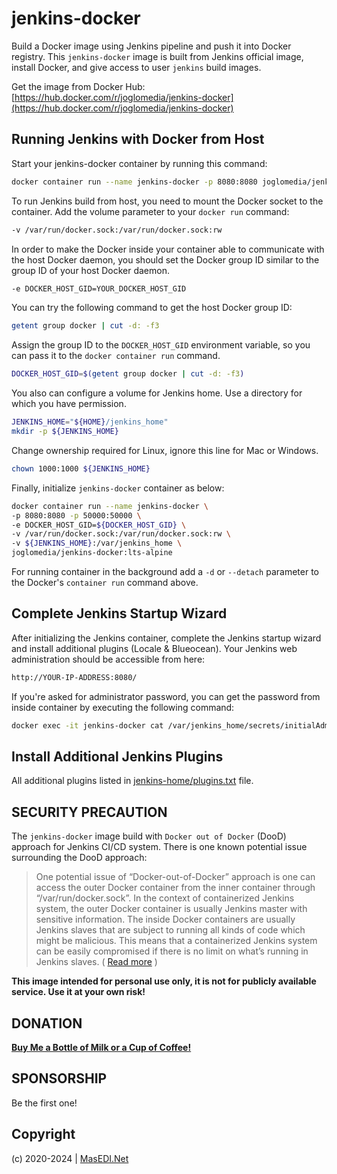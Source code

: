 # jenkins-docker

Build a Docker image using Jenkins pipeline and push it into Docker registry. This ```jenkins-docker``` image is built from Jenkins official image, install Docker, and give access to user ```jenkins``` build images.

Get the image from Docker Hub: [https://hub.docker.com/r/joglomedia/jenkins-docker](https://hub.docker.com/r/joglomedia/jenkins-docker)

## Running Jenkins with Docker from Host

Start your jenkins-docker container by running this command:

```bash
docker container run --name jenkins-docker -p 8080:8080 joglomedia/jenkins-docker:lts-alpine
```

To run Jenkins build from host, you need to mount the Docker socket to the container. Add the volume parameter to your ```docker run``` command:

```bash
-v /var/run/docker.sock:/var/run/docker.sock:rw
```

In order to make the Docker inside your container able to communicate with the host Docker daemon, you should set the Docker group ID similar to the group ID of your host Docker daemon.

```bash
-e DOCKER_HOST_GID=YOUR_DOCKER_HOST_GID
```

You can try the following command to get the host Docker group ID:

```bash
getent group docker | cut -d: -f3
```

Assign the group ID to the ```DOCKER_HOST_GID``` environment variable, so you can pass it to the ```docker container run``` command.

```bash
DOCKER_HOST_GID=$(getent group docker | cut -d: -f3)
```

You also can configure a volume for Jenkins home. Use a directory for which you have permission.

```bash
JENKINS_HOME="${HOME}/jenkins_home"
mkdir -p ${JENKINS_HOME}
```

Change ownership required for Linux, ignore this line for Mac or Windows.

```bash
chown 1000:1000 ${JENKINS_HOME}
```

Finally, initialize ```jenkins-docker``` container as below:

```bash
docker container run --name jenkins-docker \
-p 8080:8080 -p 50000:50000 \
-e DOCKER_HOST_GID=${DOCKER_HOST_GID} \
-v /var/run/docker.sock:/var/run/docker.sock:rw \
-v ${JENKINS_HOME}:/var/jenkins_home \
joglomedia/jenkins-docker:lts-alpine
```

For running container in the background add a ```-d``` or ```--detach``` parameter to the Docker's ```container run``` command above.

## Complete Jenkins Startup Wizard

After initializing the Jenkins container, complete the Jenkins startup wizard and install additional plugins (Locale & Blueocean). Your Jenkins web administration should be accessible from here:

```bash
http://YOUR-IP-ADDRESS:8080/
```

If you're asked for administrator password, you can get the password from inside container by executing the following command:

```bash
docker exec -it jenkins-docker cat /var/jenkins_home/secrets/initialAdminPassword
```

## Install Additional Jenkins Plugins

All additional plugins listed in [jenkins-home/plugins.txt](https://github.com/joglomedia/jenkins-docker/blob/lts-alpine/jenkins-home/plugins.txt) file.

## SECURITY PRECAUTION

The ```jenkins-docker``` image build with ```Docker out of Docker``` (DooD) approach for Jenkins CI/CD system. There is one known potential issue surrounding the DooD approach:

> One potential issue of “Docker-out-of-Docker” approach is one can access the outer Docker container from the inner container through “/var/run/docker.sock”. In the context of containerized Jenkins system, the outer Docker container is usually Jenkins master with sensitive information. The inside Docker containers are usually Jenkins slaves that are subject to running all kinds of code which might be malicious. This means that a containerized Jenkins system can be easily compromised if there is no limit on what’s running in Jenkins slaves. ( [Read more](http://tdongsi.github.io/blog/2017/04/23/docker-out-of-docker/) )

**This image intended for personal use only, it is not for publicly available service. Use it at your own risk!**

## DONATION

**[Buy Me a Bottle of Milk or a Cup of Coffee!](https://paypal.me/masedi)**

## SPONSORSHIP

Be the first one!

## Copyright

(c) 2020-2024 | [MasEDI.Net](https://masedi.net/)
